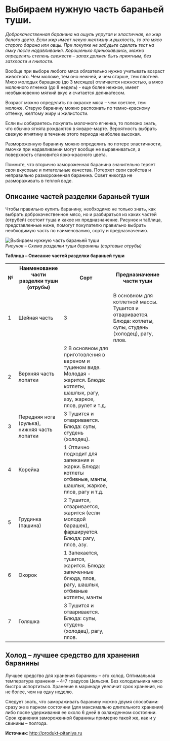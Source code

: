 # Выбираем нужную часть бараньей туши.

_Доброкачественная баранина на ощупь упругая и эластичная, ее жир белого цвета. Если жир имеет некую желтизну и рыхлость, то это мясо старого барана или овцы. При покупке не забудьте сделать тест на ямку после надавливания. Хорошенько принюхавшись, можно определить степень свежести – запах должен быть приятным, без затхлости и гнилости._

Вообще при выборе любого мяса обязательно нужно учитывать возраст животного. Чем моложе, тем оно нежней, и чем старше, тем плотней. Мясо молодых барашков (до 3 месяцев) отличается нежностью, а мясо молочного ягненка (до 8 недель) - еще более нежное, имеет необыкновенно мягкий вкус и считается деликатесом.

Возраст можно определить по окраске мяса – чем светлее, тем моложе. Старую баранину можно распознать по темно-красному оттенку, желтому жиру и жилистости.

Если вы собираетесь покупать молочного ягненка, то полезно знать, что обычно ягнята рождаются в январе-марте. Вероятность выбрать свежую ягнятину в течение этого периода наиболее высокая.

Размороженную баранину можно определить по потере эластичности, ямочки при надавливании могут вообще не выравниваться, а поверхность становится ярко-красного цвета.

Помните, что вторично замороженная баранина значительно теряет свои вкусовые и питательные качества. Потеряет свои свойства и неправильно размороженная баранина. Совет никогда не размораживать в теплой воде.

## Описание частей разделки бараньей туши

Чтобы правильно купить баранину, необходимо не только знать, как выбрать доброкачественное мясо, но и разбираться из каких частей (отрубей) состоит туша и какое их предназначение. Рисунок и таблица, представленные ниже, помогут покупателю правильно выбрать необходимую часть по наименованию, сорту и предназначению.

![Выбираем нужную часть бараньей туши](/images/Kulinar/Myaso/baranina-chasti-tushi.jpg 'Выбираем нужную часть бараньей туши')  
_Рисунок – Схема разделки туши баранины (сортовые отрубы)_

**Таблица – Описание частей разделки бараньей туши**

<table>
<tr><th> № </th><th>Наименование части разделки туши (отрубы) </th><th>Сорт </th><th>Предназначение части туши </th></tr>
<tr><td> 1 </td><td>Шейная часть </td><td>3 </td><td>В основном для котлетной массы. Тушится и отваривается.  Блюда: котлеты, супы, студень (холодец), рагу, плов.  </td></tr>
<tr><td> 2 </td><td>Верхняя часть лопатки </td><td>2 В основном для приготовления в вареном и тушеном виде. Молодая - жарится.  Блюда: котлеты, шашлык, рагу, азу, жаркое, плов, рулет и т.д.  </td></tr>
<tr><td> 3 </td><td>Передняя нога (рулька), нижняя часть лопатки </td><td>3 Тушится и отваривается.  Блюда: супы, студень (холодец).  </td></tr>
<tr><td> 4 </td><td>Корейка </td><td>1 Отлично подходит для запекания и жарки.  Блюда: котлеты отбивные, манты, шашлык, жаркое, плов, рагу и т.д.  </td></tr>
<tr><td> 5 </td><td>Грудинка (пашина) </td><td>2 Тушится, отваривается, жарится (если молодой барашек), фаршируется.  Блюда: рагу, плов, азу.  </td></tr>
<tr><td> 6 </td><td>Окорок </td><td>1 Запекается, тушится, жарится.  Блюда: запеченные блюда, плов, рагу, шашлык, отбивные котлеты, манты </td></tr>
<tr><td> 7 </td><td>Голяшка </td><td>3 Тушится и отваривается.  Блюда: супы, студень (холодец), рагу, плов.  </td></tr>
</table>

## Холод – лучшее средство для хранения баранины

Лучшее средство для хранения баранины – это холод. Оптимальная температура хранения – 4-7 градусов Цельсия. Без холодильника мясо быстро испортиться. Хранение в маринаде увеличит срок хранения, но не более, чем на одну неделю.

Следует знать, что замораживать баранину можно двумя способами: сразу же в парном состоянии (для максимально длительного хранения) либо после удерживания ее около 6 дней в охлажденном состоянии. Срок хранения замороженной баранины примерно такой же, как и у свинины – полгода.

**Источник**: http://produkt-pitaniya.ru
